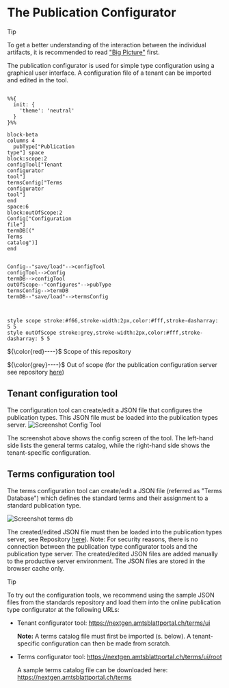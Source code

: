 # The Publication Configurator
> [!TIP]
> To get a better understanding of the interaction between the individual artifacts, it is recommended to read ["Big Picture"](https://github.com/officialgazette/big-picture) first.

The publication configurator is used for simple type configuration using a graphical user interface. A configuration file of a tenant can be imported and edited in the tool.
```mermaid

%%{
  init: {
    'theme': 'neutral'
  }
}%%

block-beta
columns 4
  pubType["Publication
type"] space
block:scope:2
configTool["Tenant
configurator
tool"]
termsConfig["Terms
configurator
tool"]
end
space:6
block:outOfScope:2
Config["Configuration
file"]
termDB[("
Terms
catalog")]
end


Config--"save/load"-->configTool
configTool-->Config
termDB-->configTool
outOfScope--"configures"-->pubType
termsConfig-->termDB
termDB--"save/load"-->termsConfig



style scope stroke:#f66,stroke-width:2px,color:#fff,stroke-dasharray: 5 5
style outOfScope stroke:grey,stroke-width:2px,color:#fff,stroke-dasharray: 5 5
```

${\color{red}----}$ Scope of this repository

${\color{grey}----}$ Out of scope (for the publication configuration server see repository [here](https://github.com/officialgazette/publication-configurator-server))

## Tenant configuration tool
The configuration tool can create/edit a JSON file that configures the publication types. This JSON file must be loaded into the publication types server.
![Screenshot Config Tool](https://amtsblattportal.ch/static/media/screenshot_config_ui.PNG)

The screenshot above shows the config screen of the tool. The left-hand side lists the general terms catalog, while the right-hand side shows the tenant-specific configuration.
## Terms configuration tool
The terms configuration tool can create/edit a JSON file (referred as "Terms Database") which defines the standard terms and their assignment to a standard publication type.

![Screenshot terms db](https://amtsblattportal.ch/static/media/screenshot_terms_db.PNG)

The created/edited JSON file must then be loaded into the publication types server, see Repository [here](https://github.com/officialgazette/publication-configurator-server)). Note: For security reasons, there is no connection between the publication type configurator tools and the publication type server. The created/edited JSON files are added manually to the productive server environment. The JSON files are stored in the browser cache only.

>[!TIP]
> To try out the configuration tools, we recommend using the sample JSON files from the standards repository and load them into the online publication type configurator at the following URLs:
> * Tenant configurator tool: https://nextgen.amtsblattportal.ch/terms/ui
>   
>   **Note:** A terms catalog file must first be imported (s. below). A tenant-specific configuration can then be made from scratch.
>
> * Terms configurator tool: https://nextgen.amtsblattportal.ch/terms/ui/root
>
>   A sample terms catalog file can be downloaded here: https://nextgen.amtsblattportal.ch/terms
